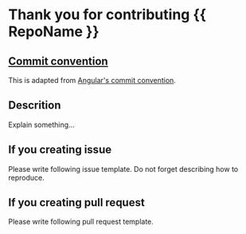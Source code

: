 # Thank you for contributing {{ RepoName }}

## [Commit convention](./COMMIT_CONVERTION)

This is adapted from [Angular's commit convention](https://github.com/conventional-changelog/conventional-changelog/blob/master/packages/conventional-changelog-angular/convention.md).

## Descrition

Explain something...

## If you creating issue

Please write following issue template.  Do not forget describing how to reproduce.

## If you creating pull request

Please write following pull request template.
